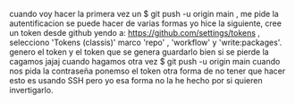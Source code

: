 cuando voy hacer la primera vez un $ git push -u origin main , me pide la autentificacion se puede hacer de varias formas yo hice la siguiente,
cree un token desde github yendo a: https://github.com/settings/tokens , selecciono 'Tokens (classis)' marco 'repo' , 'workflow' y 'write:packages'. genero el token y el token que se genera guardarlo bien si se pierde la cagamos jajaj
cuando hagamos otra vez $ git push -u origin main cuando nos pida la contraseña ponemso el token 
otra forma de no tener que hacer esto es usando SSH pero yo esa forma no la he hecho por si quieren invertigarlo.
